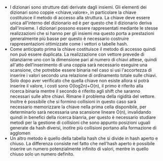- I dizionari sono strutture dati derivate dagli insiemi. Gli elementi dei dizionari sono coppie <chiave,valore>, in particolare la chiave costituisce il metodo di accesso alla struttura. La chiave deve essere unica all'interno del dizionario ed è per questo che il dizionario deriva dall'insieme.
  I dizionari possono essere rappresentati mediante le stesse realizzazioni che si hanno per gli insiemi ma questo porta a prestazioni generalmente più basse per questo è necessario costruire rappresentazioni ottimizzate come i vettori o tabelle hash.
- Come anticipato prima la chiave costituisce il metodo di accesso quindi non può essere duplicata. La realizzazione con vettore prevede di istanziarne uno con la dimensione pari al numero di chiavi attese, quindi all'atto dell'inserimento di una coppia sarà necessario eseguire una scansione, che potrebbe essere binaria nel caso si usi l'accortezza di inserire i valori secondo una relazione di ordinamento totale sulle chiavi. Solo dopo aver verificato che quella chiave non esiste allora si potrà inserire il valore, i costi sono O(log2n)+O(n), il primo è riferito alla ricerca binaria mentre il secondo è riferito agli shift che saranno necessari sulle altre chiavi. Rimane il problema della rigidità del vettore. Inoltre è possibile che si formino collisioni in questo caso sarà necessario memorizzare la chiave nella prima cella disponibile, per determinarlo sarà necessaria una scansione lineare O(n), invalidando quindi in benefici della ricerca bianria, per questo è necessario studiare metodi per la gestione di collisioni che sono appunto posizioni uguali generate da hash diversi, inotlre più collisioni portano alla formazione di agglomen
- Un altro metodo è quello della tabella hash che si divide in hash aperto e chiuso. La differenza consiste nel fatto che nell'hash aperto è possibile inserire un numero potenzialmente infinito di valori, mentre in quello chiuso solo un numero definito.
